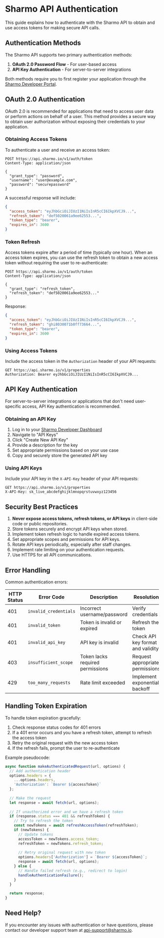 # Sharmo API Authentication

This guide explains how to authenticate with the Sharmo API to obtain and use access tokens for making secure API calls.

## Authentication Methods

The Sharmo API supports two primary authentication methods:

1. **OAuth 2.0 Password Flow** - For user-based access
2. **API Key Authentication** - For server-to-server integrations

Both methods require you to first register your application through the [Sharmo Developer Portal](https://sharmo.io/developers/register).

## OAuth 2.0 Authentication

OAuth 2.0 is recommended for applications that need to access user data or perform actions on behalf of a user. This method provides a secure way to obtain user authorization without exposing their credentials to your application.

### Obtaining Access Tokens

To authenticate a user and receive an access token:

```http
POST https://api.sharmo.io/v1/auth/token
Content-Type: application/json

{
  "grant_type": "password",
  "username": "user@example.com",
  "password": "securepassword"
}
```

A successful response will include:

```json
{
  "access_token": "eyJhbGciOiJIUzI1NiIsInR5cCI6IkpXVCJ9...",
  "refresh_token": "def5020061a9ee62553...",
  "token_type": "bearer",
  "expires_in": 3600
}
```

### Token Refresh

Access tokens expire after a period of time (typically one hour). When an access token expires, you can use the refresh token to obtain a new access token without requiring the user to re-authenticate:

```http
POST https://api.sharmo.io/v1/auth/token
Content-Type: application/json

{
  "grant_type": "refresh_token",
  "refresh_token": "def5020061a9ee62553..."
}
```

Response:

```json
{
  "access_token": "eyJhbGciOiJIUzI1NiIsInR5cCI6IkpXVCJ9...",
  "refresh_token": "ghi8030071b0ff73664...",
  "token_type": "bearer",
  "expires_in": 3600
}
```

### Using Access Tokens

Include the access token in the `Authorization` header of your API requests:

```http
GET https://api.sharmo.io/v1/properties
Authorization: Bearer eyJhbGciOiJIUzI1NiIsInR5cCI6IkpXVCJ9...
```

## API Key Authentication

For server-to-server integrations or applications that don't need user-specific access, API Key authentication is recommended.

### Obtaining an API Key

1. Log in to your [Sharmo Developer Dashboard](https://sharmo.io/developers/dashboard)
2. Navigate to "API Keys"
3. Click "Create New API Key"
4. Provide a description for the key
5. Set appropriate permissions based on your use case
6. Copy and securely store the generated API key

### Using API Keys

Include your API key in the `X-API-Key` header of your API requests:

```http
GET https://api.sharmo.io/v1/properties
X-API-Key: sk_live_abcdefghijklmnopqrstuvwxyz123456
```

## Security Best Practices

1. **Never expose access tokens, refresh tokens, or API keys** in client-side code or public repositories.
2. Store tokens securely and encrypt API keys when stored.
3. Implement token refresh logic to handle expired access tokens.
4. Set appropriate scopes and permissions for API keys.
5. Rotate API keys periodically, especially after staff changes.
6. Implement rate limiting on your authentication requests.
7. Use HTTPS for all API communications.

## Error Handling

Common authentication errors:

| HTTP Status | Error Code | Description | Resolution |
|-------------|------------|-------------|------------|
| 401 | `invalid_credentials` | Incorrect username/password | Verify credentials |
| 401 | `invalid_token` | Token is invalid or expired | Refresh the token |
| 401 | `invalid_api_key` | API key is invalid | Check API key format and validity |
| 403 | `insufficient_scope` | Token lacks required permissions | Request appropriate permissions |
| 429 | `too_many_requests` | Rate limit exceeded | Implement exponential backoff |

## Handling Token Expiration

To handle token expiration gracefully:

1. Check response status codes for 401 errors
2. If a 401 error occurs and you have a refresh token, attempt to refresh the access token
3. Retry the original request with the new access token
4. If the refresh fails, prompt the user to re-authenticate

Example pseudocode:

```javascript
async function makeAuthenticatedRequest(url, options) {
  // Add authentication header
  options.headers = {
    ...options.headers,
    'Authorization': `Bearer ${accessToken}`
  };
  
  // Make the request
  let response = await fetch(url, options);
  
  // If unauthorized error and we have a refresh token
  if (response.status === 401 && refreshToken) {
    // Try to refresh the token
    const newTokens = await refreshAccessToken(refreshToken);
    if (newTokens) {
      // Update tokens
      accessToken = newTokens.access_token;
      refreshToken = newTokens.refresh_token;
      
      // Retry original request with new token
      options.headers['Authorization'] = `Bearer ${accessToken}`;
      response = await fetch(url, options);
    } else {
      // Handle failed refresh (e.g., redirect to login)
      handleAuthenticationFailure();
    }
  }
  
  return response;
}
```

## Need Help?

If you encounter any issues with authentication or have questions, please contact our developer support team at [api-support@sharmo.io](mailto:api-support@sharmo.io). 